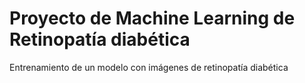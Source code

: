 # Proyecto de Machine Learning de Retinopatía diabética
Entrenamiento de un modelo con imágenes de retinopatía diabética
